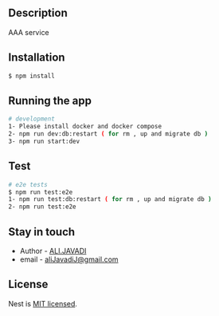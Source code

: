 ## Description
AAA service

## Installation

```bash
$ npm install
```

## Running the app

```bash
# development
1- Please install docker and docker compose 
2- npm run dev:db:restart ( for rm , up and migrate db )
3- npm run start:dev

```

## Test

```bash
# e2e tests
$ npm run test:e2e
1- npm run test:db:restart ( for rm , up and migrate db )
2- npm run test:e2e
```


## Stay in touch

- Author - [ALI.JAVADI ](https://iambigj.info/)
- email - aliJavadiJ@gmail.com
## License

Nest is [MIT licensed](LICENSE).
